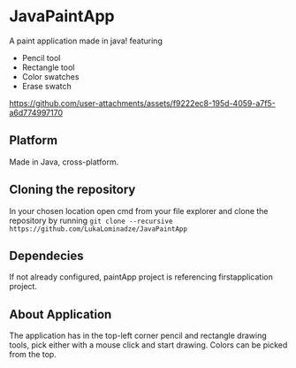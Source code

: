 # JavaPaintApp
A paint application made in java! featuring
- Pencil tool
- Rectangle tool
- Color swatches
- Erase swatch


https://github.com/user-attachments/assets/f9222ec8-195d-4059-a7f5-a6d774997170


## Platform
Made in Java, cross-platform.
## Cloning the repository
In your chosen location open cmd from your file explorer and clone the repository by running ```git clone --recursive https://github.com/LukaLominadze/JavaPaintApp```
## Dependecies
If not already configured, paintApp project is referencing firstapplication project.
## About Application
The application has in the top-left corner pencil and rectangle drawing tools, pick either with a mouse click and start drawing.
Colors can be picked from the top.
